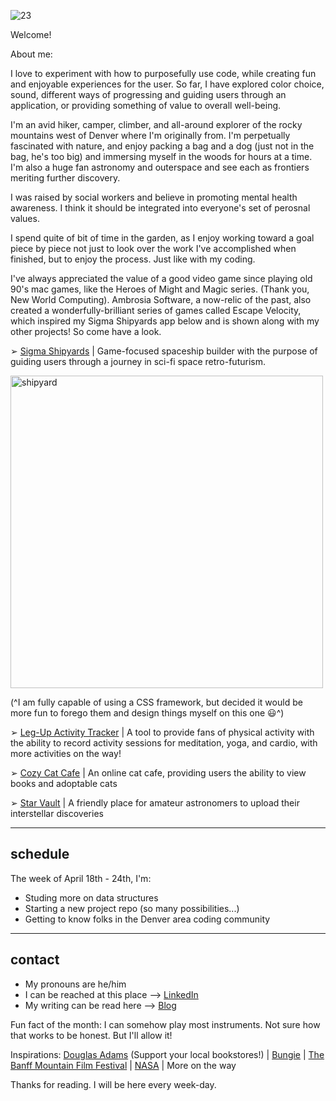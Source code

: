 ![23](https://user-images.githubusercontent.com/89211252/158245743-d495da7d-0857-4df0-b0e4-e26ed70f0508.png)

Welcome!

About me:

I love to experiment with how to purposefully use code, while creating fun and enjoyable experiences for the user. So far, I have explored color choice, sound, different ways of progressing and guiding users through an application, or providing something of value to overall well-being.

I'm an avid hiker, camper, climber, and all-around explorer of the rocky mountains west of Denver where I'm originally from. I'm perpetually fascinated with nature, and enjoy packing a bag and a dog (just not in the bag, he's too big) and immersing myself in the woods for hours at a time. I'm also a huge fan astronomy and outerspace and see each as frontiers meriting further discovery. 

I was raised by social workers and believe in promoting mental health awareness. I think it should be integrated into everyone's set of perosnal values. 

I spend quite of bit of time in the garden, as I enjoy working toward a goal piece by piece not just to look over the work I've accomplished when finished, but to enjoy the process. Just like with my coding. 

I've always appreciated the value of a good video game since playing old 90's mac games, like the Heroes of Might and Magic series. (Thank you, New World Computing). Ambrosia Software, a now-relic of the past, also created a wonderfully-brilliant series of games called Escape Velocity, which inspired my Sigma Shipyards app below and is shown along with my other projects! So come have a look. 


➢ [Sigma Shipyards](https://github.com/Ian-Ennis/sigma_shipyards) | Game-focused spaceship builder with the purpose of guiding users through a journey in sci-fi space retro-futurism.

<img width="500" alt="shipyard" src="https://user-images.githubusercontent.com/89211252/157541722-b64364ac-b277-4ba5-a8c2-510ea3752d1a.png">

(^I am fully capable of using a CSS framework, but decided it would be more fun to forego them and design things myself on this one :smiley:^)


➢ [Leg-Up Activity Tracker](https://github.com/Ian-Ennis/activity_tracker) | A tool to provide fans of physical activity with the ability to record activity sessions for meditation, yoga, and cardio, with more activities on the way!


➢ [Cozy Cat Cafe](https://github.com/Ian-Ennis/phase_2_project_cozy_cat_cafe) | An online cat cafe, providing users the ability to view books and adoptable cats


➢ [Star Vault](https://github.com/Ian-Ennis/star_vault) | A friendly place for amateur astronomers to upload their interstellar discoveries


--------------------------
schedule
--------------------------
The week of April 18th - 24th, I'm:
- Studing more on data structures 
- Starting a new project repo (so many possibilities...)
- Getting to know folks in the Denver area coding community

--------------------------
contact
--------------------------
- My pronouns are he/him
- I can be reached at this place --> [LinkedIn](https://www.linkedin.com/in/ian-ennis-tanstaafl-slatfatf/)
- My writing can be read here --> [Blog](https://ian-patrick-ennis.medium.com/)

Fun fact of the month: I can somehow play most instruments. Not sure how that works to be honest. But I'll allow it!

Inspirations:
[Douglas Adams](https://www.tatteredcover.com/book/9780345391803) (Support your local bookstores!) | [Bungie](https://www.bungie.net/) | [The Banff Mountain Film Festival](https://www.banffcentre.ca/banffmountainfestival/tour) | [NASA](https://www.nasa.gov/) | More on the way

Thanks for reading. I will be here every week-day. 
